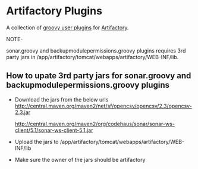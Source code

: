 Artifactory Plugins
===============================

A collection of [groovy user plugins] for [Artifactory].

[Artifactory]: http://artifactory.jfrog.org
[groovy user plugins]: http://wiki.jfrog.org/confluence/display/RTF/User+Plugins

NOTE-

sonar.groovy and backupmodulepermissions.groovy plugins requires 3rd party jars in /app/artifactory/tomcat/webapps/artifactory/WEB-INF/lib.

How to upate 3rd party jars for sonar.groovy and backupmodulepermissions.groovy plugins
--------------------------------------------------------------------------------------------------------------------
- Download the jars from the below urls
	http://central.maven.org/maven2/net/sf/opencsv/opencsv/2.3/opencsv-2.3.jar

	http://central.maven.org/maven2/org/codehaus/sonar/sonar-ws-client/5.1/sonar-ws-client-5.1.jar
  
- Upload the jars to /app/artifactory/tomcat/webapps/artifactory/WEB-INF/lib

- Make sure the owner of the jars should be artifactory
